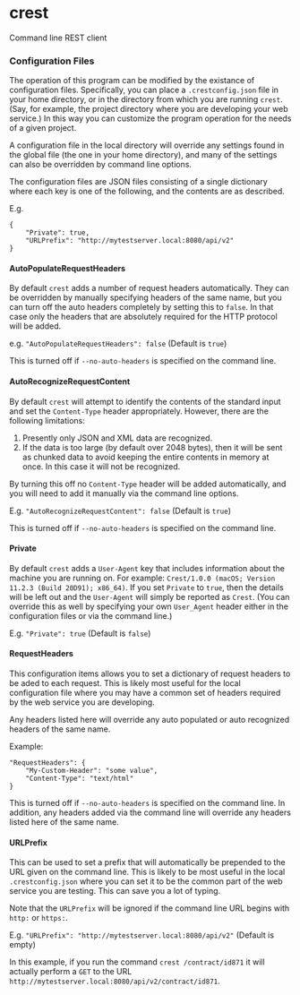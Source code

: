 # crest
Command line REST client

### Configuration Files

The operation of this program can be modified by the existance of configuration files. Specifically,
you can place a `.crestconfig.json` file in your home directory, or in the directory from which
you are running `crest`. (Say, for example, the project directory where you are developing your
web service.) In this way you can customize the program operation for the needs of a given 
project.

A configuration file in the local directory will override any settings found in the global file (the one
in your home directory), and many of the settings can also be overridden by command line
options.

The configuration files are JSON files consisting of a single dictionary where each key is
one of the following, and the contents are as described.

E.g.

    {
        "Private": true,
        "URLPrefix": "http://mytestserver.local:8080/api/v2"
    }

#### AutoPopulateRequestHeaders

By default `crest` adds a number of request headers automatically. They can be overridden
by manually specifying headers of the same name, but you can turn off the auto headers
completely by setting this to `false`. In that case only the headers that are absolutely required
for the HTTP protocol will be added.

e.g. `"AutoPopulateRequestHeaders": false` (Default is `true`)

This is turned off if `--no-auto-headers` is specified on the command line.

#### AutoRecognizeRequestContent

By default `crest` will attempt to identify the contents of the standard input and set the
`Content-Type` header appropriately. However, there are the following limitations:

1. Presently only JSON and XML data are recognized.
2. If the data is too large (by default over 2048 bytes), then it will be sent as chunked data
 to avoid keeping the entire contents in memory at once. In this case it will not be 
 recognized.
 
 By turning this off no `Content-Type` header will be added automatically, and you will
 need to add it manually via the command line options.
 
 E.g. `"AutoRecognizeRequestContent": false` (Default is `true`)
 
 This is turned off if `--no-auto-headers` is specified on the command line.
  
#### Private

By default `crest` adds a `User-Agent` key that includes information about the machine you
are running on. For example: `Crest/1.0.0 (macOS; Version 11.2.3 (Build 20D91); x86_64)`.
If you set `Private` to `true`, then the details will be left out and the `User-Agent` will simply
be reported as `Crest`. (You can override this as well by specifying your own `User_Agent` header
either in the configuration files or via the command line.)

E.g. `"Private": true` (Default is `false`)

#### RequestHeaders

This configuration items allows you to set a dictionary of request headers to be aded to each
request. This is likely most useful for the local configuration file where you may have a
common set of headers required by the web service you are developing.

Any headers listed here will override any auto populated or auto recognized headers of the
same name.

Example:

    "RequestHeaders": {
        "My-Custom-Header": "some value",
        "Content-Type": "text/html"
    }
    
This is turned off if  `--no-auto-headers` is specified on the command line. In addition, any headers
added via the command line will override any headers listed here of the same name.

#### URLPrefix

This can be used to set a prefix that will automatically be prepended to the URL given on the command
line. This is likely to be most useful in the local `.crestconfig.json` where you can set it to be
the common part of the web service you are testing. This can save you a lot of typing.

Note that the `URLPrefix` will be ignored if the command line URL begins with `http:` or
`https:`.

E.g. `"URLPrefix": "http://mytestserver.local:8080/api/v2"` (Default is empty)

In this example, if you run the command `crest /contract/id871` it will actually perform 
a `GET` to the URL `http://mytestserver.local:8080/api/v2/contract/id871`.
